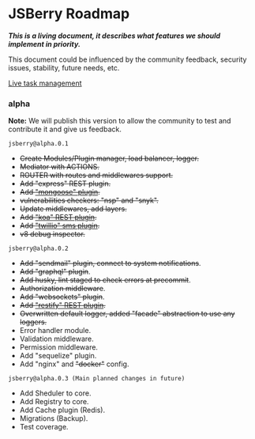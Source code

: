# JSBerry Roadmap

***This is a living document, it describes what features we should implement in priority.***

This document could be influenced by the community feedback, security issues, stability, future needs, etc.

<a href="https://favro.com/organization/9039a67d00a837f22b655a13/e10dfa4c8d6be999b74f9301">Live task management</a>

### alpha

**Note:** We will publish this version to allow the community to test and contribute it and give us feedback.

`jsberry@alpha.0.1`
* ~~Create Modules/Plugin manager, load balancer, logger.~~
* ~~Mediator with ACTIONS.~~
* ~~ROUTER with routes and middlewares support.~~
* ~~Add "express" REST plugin.~~
* ~~Add <a href="https://github.com/Dugnist/jsberry/blob/master/STORE.md">"mongoose" plugin</a>.~~
* ~~vulnerabilities checkers: "nsp" and "snyk".~~
* ~~Update middlewares, add layers.~~
* ~~Add <a href="https://github.com/Dugnist/jsberry/blob/master/STORE.md">"koa" REST plugin</a>.~~
* ~~Add <a href="https://github.com/Dugnist/jsberry/blob/master/STORE.md">"twillio" sms plugin</a>.~~
* ~~v8 debug inspector.~~

`jsberry@alpha.0.2`
* ~~Add "sendmail" plugin, connect to system notifications~~.
* ~~Add "graphql" plugin~~.
* ~~Add husky, lint staged to check errors at precommit~~.
* ~~Authorization middleware~~.
* ~~Add "websockets" plugin~~.
* ~~Add <a href="https://github.com/Dugnist/jsberry/blob/master/STORE.md">"restify" REST plugin</a>.~~
* ~~Overwritten default logger, added "facade" abstraction to use any loggers.~~
* Error handler module.
* Validation middleware.
* Permission middleware.
* Add "sequelize" plugin.
* Add "nginx" and ~~"docker"~~ config.

`jsberry@alpha.0.3 (Main planned changes in future)`
* Add Sheduler to core.
* Add Registry to core.
* Add Cache plugin (Redis).
* Migrations (Backup).
* Test coverage.
